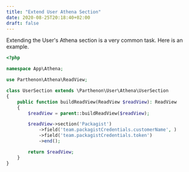 ```yaml
---
title: "Extend User Athena Section"
date: 2020-08-25T20:18:40+02:00
draft: false
---
```

Extending the User's Athena section is a very common task. Here is an example.

```php
<?php

namespace App\Athena;

use Parthenon\Athena\ReadView;

class UserSection extends \Parthenon\User\Athena\UserSection
{
    public function buildReadView(ReadView $readView): ReadView
    {
        $readView = parent::buildReadView($readView);

        $readView->section('Packagist')
            ->field('team.packagistCredentials.customerName', )
            ->field('team.packagistCredentials.token')
            ->end();

        return $readView;
    }
}
```